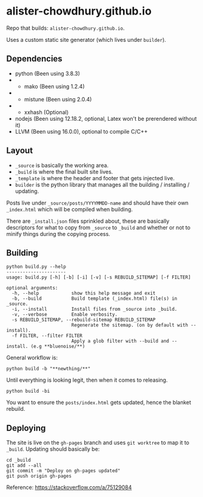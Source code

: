 # alister-chowdhury.github.io

Repo that builds: `alister-chowdhury.github.io`.

Uses a custom static site generator (which lives under `builder`).

## Dependencies
* python (Been using 3.8.3)
* * mako (Been using 1.2.4)
* * mistune (Been using 2.0.4)
* * xxhash (Optional)
* nodejs (Been using 12.18.2, optional, Latex won't be prerendered without it)
* LLVM (Been using 16.0.0), optional to compile C/C++


## Layout
* `_source` is basically the working area.
* `_build` is where the final built site lives.
* `_template` is where the header and footer that gets injected live.
* `builder` is the python library that manages all the building / installing / updating.

Posts live under `_source/posts/YYYYMMDD-name` and should have their own `_index.html` which will be compiled when building.

There are `_install.json` files sprinkled about, these are basically descriptors for what to copy from `_source` to `_build` and whether or not to minify things during the copying process.


## Building

```
python build.py --help
----------------------
usage: build.py [-h] [-b] [-i] [-v] [-s REBUILD_SITEMAP] [-f FILTER]

optional arguments:
  -h, --help            show this help message and exit
  -b, --build           Build template (_index.html) file(s) in _source.
  -i, --install         Install files from _source into _build.
  -v, --verbose         Enable verbosity.
  -s REBUILD_SITEMAP, --rebuild-sitemap REBUILD_SITEMAP
                        Regenerate the sitemap. (on by default with --install).
  -f FILTER, --filter FILTER
                        Apply a glob filter with --build and --install. (e.g **bluenoise/**)
```

General workflow is:
```
python build -b "**newthing/**"
```

Until everything is looking legit, then when it comes to releasing.

```
python build -bi
```
You want to ensure the `posts/index.html` gets updated, hence the blanket rebuild.


## Deploying

The site is live on the `gh-pages` branch and uses `git worktree` to map it to `_build`.
Updating should basically be:

```
cd _build
git add --all
git commit -m "Deploy on gh-pages updated"
git push origin gh-pages
```

Reference: https://stackoverflow.com/a/75129084

